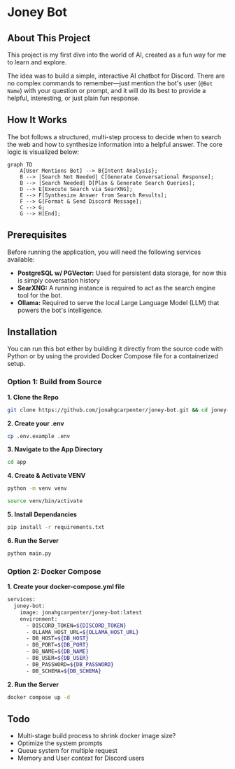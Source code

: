 # Joney Bot

## About This Project

This project is my first dive into the world of AI, created as a fun way for me to learn and explore.

The idea was to build a simple, interactive AI chatbot for Discord. There are no complex commands to remember—just mention the bot's user (`@Bot Name`) with your question or prompt, and it will do its best to provide a helpful, interesting, or just plain fun response.


## How It Works

The bot follows a structured, multi-step process to decide when to search the web and how to synthesize information into a helpful answer. The core logic is visualized below:

```mermaid
graph TD
    A[User Mentions Bot] --> B{Intent Analysis};
    B --> |Search Not Needed| C[Generate Conversational Response];
    B --> |Search Needed| D[Plan & Generate Search Queries];
    D --> E[Execute Search via SearXNG];
    E --> F[Synthesize Answer from Search Results];
    F --> G[Format & Send Discord Message];
    C --> G;
    G --> H[End];
```

## Prerequisites

Before running the application, you will need the following services available:

* **PostgreSQL w/ PGVector:** Used for persistent data storage, for now this is simply coversation history
* **SearXNG:** A running instance is required to act as the search engine tool for the bot.
* **Ollama:** Required to serve the local Large Language Model (LLM) that powers the bot's intelligence.

## Installation

You can run this bot either by building it directly from the source code with Python or by using the provided Docker Compose file for a containerized setup.

### Option 1: Build from Source

**1. Clone the Repo**
```bash
git clone https://github.com/jonahgcarpenter/joney-bot.git && cd joney-bot
```

**2. Create your .env**
```bash
cp .env.example .env
```

**3. Navigate to the App Directory**
```bash
cd app
```

**4. Create & Activate VENV**
```bash
python -m venv venv
```

```bash
source venv/bin/activate
```

**5. Install Dependancies**
```bash
pip install -r requirements.txt
```

**6. Run the Server**
```bash
python main.py
```

### Option 2: Docker Compose
**1. Create your docker-compose.yml file**
```bash
services:
  joney-bot:
    image: jonahgcarpenter/joney-bot:latest
    environment:
      - DISCORD_TOKEN=${DISCORD_TOKEN}
      - OLLAMA_HOST_URL=${OLLAMA_HOST_URL}
      - DB_HOST=${DB_HOST}
      - DB_PORT=${DB_PORT}
      - DB_NAME=${DB_NAME}
      - DB_USER=${DB_USER}
      - DB_PASSWORD=${DB_PASSWORD}
      - DB_SCHEMA=${DB_SCHEMA}
```

**2. Run the Server**
```bash
docker compose up -d
```

## Todo

- Multi-stage build process to shrink docker image size?
- Optimize the system prompts
- Queue system for multiple request
- Memory and User context for Discord users
